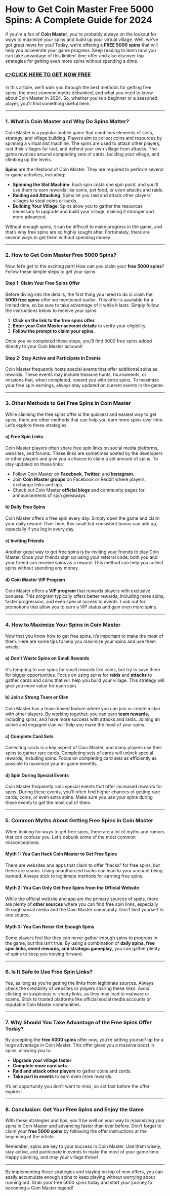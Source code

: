# How to Get Coin Master Free 5000 Spins: A Complete Guide for 2024

If you're a fan of **Coin Master**, you're probably always on the lookout for ways to maximize your spins and build up your virtual village. Well, we’ve got great news for you! Today, we’re offering a **FREE 5000 spins** that will help you accelerate your game progress. Keep reading to learn how you can take advantage of this limited-time offer and also discover top strategies for getting even more spins without spending a dime.

### [👉CLICK HERE TO GET NOW FREE](https://coinmasterupdates.github.io/free/)

In this article, we’ll walk you through the best methods for getting free spins, the most common myths debunked, and what you need to know about Coin Master in 2024. So, whether you're a beginner or a seasoned player, you'll find something useful here.

---

### 1. **What is Coin Master and Why Do Spins Matter?**

Coin Master is a popular mobile game that combines elements of slots, strategy, and village building. Players aim to collect coins and resources by spinning a virtual slot machine. The spins are used to attack other players, raid their villages for loot, and defend your own village from attacks. The game revolves around completing sets of cards, building your village, and climbing up the levels.

**Spins** are the lifeblood of Coin Master. They are required to perform several in-game activities, including:

- **Spinning the Slot Machine**: Each spin costs one spin point, and you’ll use them to earn rewards like coins, pet food, or even attacks and raids.
- **Raiding and Attacking**: Spins let you raid and attack other players' villages to steal coins or cards.
- **Building Your Village**: Spins allow you to gather the resources necessary to upgrade and build your village, making it stronger and more advanced.

Without enough spins, it can be difficult to make progress in the game, and that’s why free spins are so highly sought after. Fortunately, there are several ways to get them without spending money.

---

### 2. **How to Get Coin Master Free 5000 Spins?**

Now, let’s get to the exciting part! How can you claim your **free 5000 spins**? Follow these simple steps to get your spins:

#### Step 1: Claim Your Free Spins Offer

Before diving into the details, the first thing you need to do is claim the **5000 free spins** offer we mentioned earlier. This offer is available for a limited time, so be sure to take advantage of it while it lasts. Simply follow the instructions below to receive your spins:

1. **Click on the link to the free spins offer.**
2. **Enter your Coin Master account details** to verify your eligibility.
3. **Follow the prompt to claim your spins.**

Once you’ve completed these steps, you’ll find 5000 free spins added directly to your Coin Master account!

#### Step 2: Stay Active and Participate in Events

Coin Master frequently hosts special events that offer additional spins as rewards. These events may include treasure hunts, tournaments, or missions that, when completed, reward you with extra spins. To maximize your free spin earnings, always stay updated on current events in the game.

---

### 3. **Other Methods to Get Free Spins in Coin Master**

While claiming the free spins offer is the quickest and easiest way to get spins, there are other methods that can help you earn more spins over time. Let’s explore these strategies.

#### a) **Free Spin Links**

Coin Master players often share free spin links on social media platforms, websites, and forums. These links are sometimes posted by the developers or other players and give you a chance to claim a set amount of spins. To stay updated on these links:

- Follow Coin Master on **Facebook**, **Twitter**, and **Instagram**.
- Join **Coin Master groups** on Facebook or Reddit where players exchange links and tips.
- Check out Coin Master **official blogs** and community pages for announcements of spin giveaways.

#### b) **Daily Free Spins**

Coin Master offers a free spin every day. Simply open the game and claim your daily reward. Over time, this small but consistent bonus can add up, especially if you log in every day.

#### c) **Inviting Friends**

Another great way to get free spins is by inviting your friends to play Coin Master. Once your friends sign up using your referral code, both you and your friend can receive spins as a reward. This method can help you collect spins without spending any money.

#### d) **Coin Master VIP Program**

Coin Master offers a **VIP program** that rewards players with exclusive bonuses. This program typically offers better rewards, including more spins, faster progression, and even special access to events. Look out for promotions that allow you to earn a VIP status and gain even more spins.

---

### 4. **How to Maximize Your Spins in Coin Master**

Now that you know how to get free spins, it’s important to make the most of them. Here are some tips to help you maximize your spins and use them wisely:

#### a) **Don’t Waste Spins on Small Rewards**

It's tempting to use spins for small rewards like coins, but try to save them for bigger opportunities. Focus on using spins for **raids** and **attacks** to gather cards and coins that will help you build your village. This strategy will give you more value for each spin.

#### b) **Join a Strong Team or Clan**

Coin Master has a team-based feature where you can join or create a clan with other players. By working together, you can earn **team rewards**, including spins, and have more success with attacks and raids. Joining an active and engaged clan will help you make the most of your spins.

#### c) **Complete Card Sets**

Collecting cards is a key aspect of Coin Master, and many players use their spins to gather rare cards. Completing sets of cards will unlock special rewards, including spins. Focus on completing card sets as efficiently as possible to maximize your in-game benefits.

#### d) **Spin During Special Events**

Coin Master frequently runs special events that offer increased rewards for spins. During these events, you'll often find higher chances of getting rare cards, coins, or even extra spins. Make sure you use your spins during these events to get the most out of them.

---

### 5. **Common Myths About Getting Free Spins in Coin Master**

When looking for ways to get free spins, there are a lot of myths and rumors that can confuse you. Let’s debunk some of the most common misconceptions:

#### Myth 1: **You Can Hack Coin Master to Get Free Spins**

There are websites and apps that claim to offer "hacks" for free spins, but these are scams. Using unauthorized hacks can lead to your account being banned. Always stick to legitimate methods for earning free spins.

#### Myth 2: **You Can Only Get Free Spins from the Official Website**

While the official website and app are the primary sources of spins, there are plenty of **other sources** where you can find free spin links, especially through social media and the Coin Master community. Don’t limit yourself to one source.

#### Myth 3: **You Can Never Get Enough Spins**

Some players feel like they can never gather enough spins to progress in the game, but this isn’t true. By using a combination of **daily spins, free spin links, event rewards, and strategic gameplay**, you can gather plenty of spins to keep you moving forward.

---

### 6. **Is It Safe to Use Free Spin Links?**

Yes, as long as you're getting the links from legitimate sources. Always check the credibility of websites or players sharing these links. Avoid clicking on suspicious or shady links, as they may lead to malware or scams. Stick to trusted platforms like official social media accounts or reputable Coin Master communities.

---

### 7. **Why Should You Take Advantage of the Free Spins Offer Today?**

By accepting the **free 5000 spins** offer now, you’re setting yourself up for a huge advantage in Coin Master. This offer gives you a massive boost in spins, allowing you to:

- **Upgrade your village faster**.
- **Complete more card sets**.
- **Raid and attack other players** to gather coins and cards.
- **Take part in events** to earn even more rewards.

It’s an opportunity you don’t want to miss, so act fast before the offer expires!

---

### 8. **Conclusion: Get Your Free Spins and Enjoy the Game**

With these strategies and tips, you’ll be well on your way to maximizing your spins in Coin Master and advancing faster than ever before. Don’t forget to claim your **free 5000 spins** by following the offer instructions at the beginning of the article.

Remember, spins are key to your success in Coin Master. Use them wisely, stay active, and participate in events to make the most of your game time. Happy spinning, and may your village thrive!

---

By implementing these strategies and staying on top of new offers, you can easily accumulate enough spins to keep playing without worrying about running out. Grab your free 5000 spins today and start your journey to becoming a Coin Master legend!
